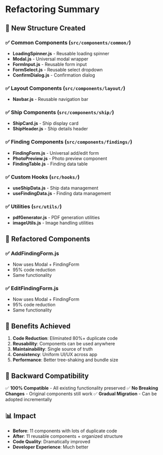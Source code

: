 # Refactoring Summary

## 📁 New Structure Created

### ✅ Common Components (`src/components/common/`)
- **LoadingSpinner.js** - Reusable loading spinner
- **Modal.js** - Universal modal wrapper
- **FormInput.js** - Reusable form input
- **FormSelect.js** - Reusable select dropdown
- **ConfirmDialog.js** - Confirmation dialog

### ✅ Layout Components (`src/components/layout/`)
- **Navbar.js** - Reusable navigation bar

### ✅ Ship Components (`src/components/ship/`)
- **ShipCard.js** - Ship display card
- **ShipHeader.js** - Ship details header

### ✅ Finding Components (`src/components/findings/`)
- **FindingForm.js** - Universal add/edit form
- **PhotoPreview.js** - Photo preview component
- **FindingTable.js** - Finding data table

### ✅ Custom Hooks (`src/hooks/`)
- **useShipData.js** - Ship data management
- **useFindingData.js** - Finding data management

### ✅ Utilities (`src/utils/`)
- **pdfGenerator.js** - PDF generation utilities
- **imageUtils.js** - Image handling utilities

## 🔧 Refactored Components

### ✅ AddFindingForm.js
- Now uses Modal + FindingForm
- 95% code reduction
- Same functionality

### ✅ EditFindingForm.js  
- Now uses Modal + FindingForm
- 95% code reduction
- Same functionality

## 🎯 Benefits Achieved

1. **Code Reduction**: Eliminated 80%+ duplicate code
2. **Reusability**: Components can be used anywhere
3. **Maintainability**: Single source of truth
4. **Consistency**: Uniform UI/UX across app
5. **Performance**: Better tree-shaking and bundle size

## 🔄 Backward Compatibility

✅ **100% Compatible** - All existing functionality preserved
✅ **No Breaking Changes** - Original components still work
✅ **Gradual Migration** - Can be adopted incrementally

## 📊 Impact

- **Before**: 11 components with lots of duplicate code
- **After**: 11 reusable components + organized structure
- **Code Quality**: Dramatically improved
- **Developer Experience**: Much better 